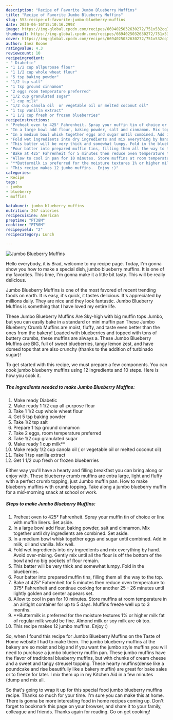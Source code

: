 ```yaml
---
description: "Recipe of Favorite Jumbo Blueberry Muffins"
title: "Recipe of Favorite Jumbo Blueberry Muffins"
slug: 553-recipe-of-favorite-jumbo-blueberry-muffins
date: 2020-06-16T15:10:16.299Z
image: https://img-global.cpcdn.com/recipes/6694025032630272/751x532cq70/jumbo-blueberry-muffins-recipe-main-photo.jpg
thumbnail: https://img-global.cpcdn.com/recipes/6694025032630272/751x532cq70/jumbo-blueberry-muffins-recipe-main-photo.jpg
cover: https://img-global.cpcdn.com/recipes/6694025032630272/751x532cq70/jumbo-blueberry-muffins-recipe-main-photo.jpg
author: Inez Boone
ratingvalue: 4.3
reviewcount: 10
recipeingredient:
- " Diabetic"
- "1 1/2 cup allpurpose flour"
- "1 1/2 cup whole wheat flour"
- "5 tsp baking powder"
- "1/2 tsp salt"
- "1 tsp ground cinnamon"
- "2 eggs room temperature preferred"
- "1/2 cup granulated sugar"
- "1 cup milk"
- "1/2 cup canola oil  or vegetable oil or melted coconut oil"
- "1 tsp vanilla extract"
- "1 1/2 cup fresh or frozen blueberries"
recipeinstructions:
- "Preheat oven to 425° Fahrenheit. Spray your muffin tin of choice or line with muffin liners.  Set aside."
- "In a large bowl add flour, baking powder, salt and cinnamon. Mix together until dry ingredients are combined. Set aside."
- "In a medium bowl whisk together eggs and sugar until combined. Add in milk, oil and vanilla. Mix well."
- "Fold wet ingredients into dry ingredients and mix everything by hand. Avoid over-mixing.  Gently mix until all the flour is off the bottom of the bowl and no big pockets of flour remain."
- "This batter will be very thick and somewhat lumpy. Fold in the blueberries."
- "Pour batter into prepared muffin tins, filling them all the way to the top."
- "Bake at 425° Fahrenheit for 5 minutes then reduce oven temperature to 375° Fahrenheit and continue cooking for another 25 - 26 minutes until lightly golden and center appears set."
- "Allow to cool in pan for 10 minutes. Store muffins at room temperature in an airtight container for up to 5 days. Muffins freeze well up to 3 months."
- "**Buttermilk is preferred for the moisture textures 1% or higher milk fat of regular milk would be fine. Almond milk or soy milk are ok too."
- "This recipe makes 12 jumbo muffins.  Enjoy :)"
categories:
- Recipe
tags:
- jumbo
- blueberry
- muffins

katakunci: jumbo blueberry muffins 
nutrition: 267 calories
recipecuisine: American
preptime: "PT38M"
cooktime: "PT50M"
recipeyield: "2"
recipecategory: Lunch

---
```



![Jumbo Blueberry Muffins](https://img-global.cpcdn.com/recipes/6694025032630272/751x532cq70/jumbo-blueberry-muffins-recipe-main-photo.jpg)

Hello everybody, it is Brad, welcome to my recipe page. Today, I'm gonna show you how to make a special dish, jumbo blueberry muffins. It is one of my favorites. This time, I'm gonna make it a little bit tasty. This will be really delicious.

Jumbo Blueberry Muffins is one of the most favored of recent trending foods on earth. It is easy, it's quick, it tastes delicious. It's appreciated by millions daily. They are nice and they look fantastic. Jumbo Blueberry Muffins is something that I have loved my entire life.

These Jumbo Blueberry Muffins Are Sky-high with big muffin tops Jumbo, but you can easily bake in a standard or mini muffin pan These Jumbo Blueberry Crumb Muffins are moist, fluffy, and taste even better than the ones from the bakery! Loaded with blueberries and topped with tons of buttery crumbs, these muffins are always a. These Jumbo Blueberry Muffins are BIG, full of sweet blueberries, tangy lemon zest, and have domed tops that are also crunchy (thanks to the addition of turbinado sugar)!


To get started with this recipe, we must prepare a few components. You can cook jumbo blueberry muffins using 12 ingredients and 10 steps. Here is how you cook it.

<!--inarticleads1-->

##### The ingredients needed to make Jumbo Blueberry Muffins:

1. Make ready  Diabetic
1. Make ready 1 1/2 cup all-purpose flour
1. Take 1 1/2 cup whole wheat flour
1. Get 5 tsp baking powder
1. Take 1/2 tsp salt
1. Prepare 1 tsp ground cinnamon
1. Take 2 eggs, room temperature preferred
1. Take 1/2 cup granulated sugar
1. Make ready 1 cup milk**
1. Make ready 1/2 cup canola oil ( or vegetable oil or melted coconut oil)
1. Take 1 tsp vanilla extract
1. Get 1 1/2 cup fresh or frozen blueberries


Either way you&#39;ll have a hearty and filling breakfast you can bring along or enjoy with. These blueberry crumb muffins are extra large, light and fluffy with a perfect crumb topping, just Jumbo muffin pan. How to make blueberry muffins with crumb topping. Take along a jumbo blueberry muffin for a mid-morning snack at school or work. 

<!--inarticleads2-->

##### Steps to make Jumbo Blueberry Muffins:

1. Preheat oven to 425° Fahrenheit. Spray your muffin tin of choice or line with muffin liners.  Set aside.
1. In a large bowl add flour, baking powder, salt and cinnamon. Mix together until dry ingredients are combined. Set aside.
1. In a medium bowl whisk together eggs and sugar until combined. Add in milk, oil and vanilla. Mix well.
1. Fold wet ingredients into dry ingredients and mix everything by hand. Avoid over-mixing.  Gently mix until all the flour is off the bottom of the bowl and no big pockets of flour remain.
1. This batter will be very thick and somewhat lumpy. Fold in the blueberries.
1. Pour batter into prepared muffin tins, filling them all the way to the top.
1. Bake at 425° Fahrenheit for 5 minutes then reduce oven temperature to 375° Fahrenheit and continue cooking for another 25 - 26 minutes until lightly golden and center appears set.
1. Allow to cool in pan for 10 minutes. Store muffins at room temperature in an airtight container for up to 5 days. Muffins freeze well up to 3 months.
1. **Buttermilk is preferred for the moisture textures 1% or higher milk fat of regular milk would be fine. Almond milk or soy milk are ok too.
1. This recipe makes 12 jumbo muffins.  Enjoy :)


So, when I found this recipe for Jumbo Blueberry Muffins on the Taste of Home website I had to make them. The jumbo blueberry muffins at the bakery are so moist and big and if you want the jumbo style muffins you will need to purchase a jumbo blueberry muffin pan. These jumbo muffins have the flavor of traditional blueberry muffins, but with chunks of cream cheese and a sweet and tangy streusel topping. These hearty muffins(dense like a poundcake and rise beautifully like a bakery muffin) are great for bake sales or to freeze for later. I mix them up in my Kitchen Aid in a few minutes (dump and mix all. 

So that's going to wrap it up for this special food jumbo blueberry muffins recipe. Thanks so much for your time. I'm sure you can make this at home. There is gonna be more interesting food in home recipes coming up. Don't forget to bookmark this page on your browser, and share it to your family, colleague and friends. Thanks again for reading. Go on get cooking!
